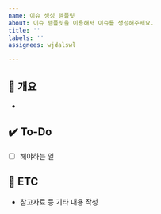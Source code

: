 ```yaml
---
name: 이슈 생성 템플릿
about: 이슈 템플릿을 이용해서 이슈를 생성해주세요.
title: ''
labels: ''
assignees: wjdalswl

---
```


## 📝 개요
- 

## ✔️ To-Do
- [ ] 해야하는 일

## 👀 ETC
- 참고자료 등 기타 내용 작성
